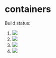 # containers

Build status:

1. [![](https://github.com/ypei23/containers/workflows/tests-BST/badge.svg)](https://github.com/ypei23/containers/actions?query=workflow%3Atests-BST)
1. [![](https://github.com/ypei23/containers/workflows/tests-BinaryTree/badge.svg)](https://github.com/ypei23/containers/actions?query=workflow%3Atests-BinaryTree)
1. [![](https://github.com/ypei23/containers/workflows/tests-fibonacci/badge.svg)](https://github.com/ypei23/containers/actions?query=workflow%3Atests-fibonacci)
1. [![](https://github.com/ypei23/containers/workflows/tests-range/badge.svg)](https://github.com/ypei23/containers/actions?query=workflow%3Atests-range)

